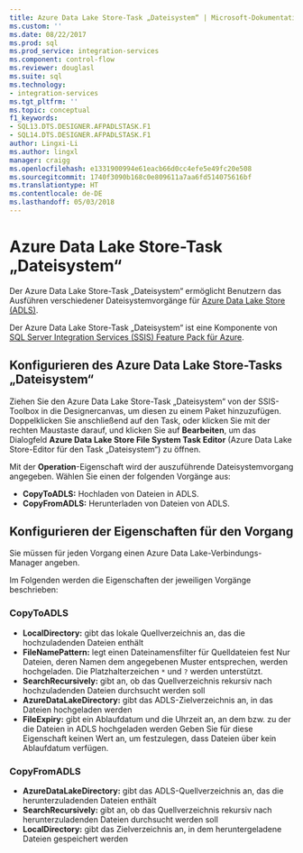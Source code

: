 ```yaml
---
title: Azure Data Lake Store-Task „Dateisystem“ | Microsoft-Dokumentation
ms.custom: ''
ms.date: 08/22/2017
ms.prod: sql
ms.prod_service: integration-services
ms.component: control-flow
ms.reviewer: douglasl
ms.suite: sql
ms.technology:
- integration-services
ms.tgt_pltfrm: ''
ms.topic: conceptual
f1_keywords:
- SQL13.DTS.DESIGNER.AFPADLSTASK.F1
- SQL14.DTS.DESIGNER.AFPADLSTASK.F1
author: Lingxi-Li
ms.author: lingxl
manager: craigg
ms.openlocfilehash: e1331900994e61eacb66d0cc4efe5e49fc20e508
ms.sourcegitcommit: 1740f3090b168c0e809611a7aa6fd514075616bf
ms.translationtype: HT
ms.contentlocale: de-DE
ms.lasthandoff: 05/03/2018
---
```

# <a name="azure-data-lake-store-file-system-task"></a>Azure Data Lake Store-Task „Dateisystem“

Der Azure Data Lake Store-Task „Dateisystem“ ermöglicht Benutzern das Ausführen verschiedener Dateisystemvorgänge für [Azure Data Lake Store (ADLS)](https://azure.microsoft.com/services/data-lake-store/).

Der Azure Data Lake Store-Task „Dateisystem“ ist eine Komponente von [SQL Server Integration Services (SSIS) Feature Pack für Azure](../../integration-services/azure-feature-pack-for-integration-services-ssis.md).

## <a name="configure-the-azure-data-lake-store-file-system-task"></a>Konfigurieren des Azure Data Lake Store-Tasks „Dateisystem“

Ziehen Sie den Azure Data Lake Store-Task „Dateisystem“ von der SSIS-Toolbox in die Designercanvas, um diesen zu einem Paket hinzuzufügen. Doppelklicken Sie anschließend auf den Task, oder klicken Sie mit der rechten Maustaste darauf, und klicken Sie auf **Bearbeiten**, um das Dialogfeld **Azure Data Lake Store File System Task Editor** (Azure Data Lake Store-Editor für den Task „Dateisystem“) zu öffnen.

Mit der **Operation**-Eigenschaft wird der auszuführende Dateisystemvorgang angegeben. Wählen Sie einen der folgenden Vorgänge aus:

- **CopyToADLS:** Hochladen von Dateien in ADLS.
- **CopyFromADLS:** Herunterladen von Dateien von ADLS.

## <a name="configure-the-properties-for-the-operation"></a>Konfigurieren der Eigenschaften für den Vorgang
Sie müssen für jeden Vorgang einen Azure Data Lake-Verbindungs-Manager angeben.

Im Folgenden werden die Eigenschaften der jeweiligen Vorgänge beschrieben:

### <a name="copytoadls"></a>CopyToADLS
- **LocalDirectory:** gibt das lokale Quellverzeichnis an, das die hochzuladenden Dateien enthält
- **FileNamePattern:** legt einen Dateinamensfilter für Quelldateien fest Nur Dateien, deren Namen dem angegebenen Muster entsprechen, werden hochgeladen. Die Platzhalterzeichen `*` und `?` werden unterstützt.
- **SearchRecursively:** gibt an, ob das Quellverzeichnis rekursiv nach hochzuladenden Dateien durchsucht werden soll
- **AzureDataLakeDirectory:** gibt das ADLS-Zielverzeichnis an, in das Dateien hochgeladen werden
- **FileExpiry:** gibt ein Ablaufdatum und die Uhrzeit an, an dem bzw. zu der die Dateien in ADLS hochgeladen werden Geben Sie für diese Eigenschaft keinen Wert an, um festzulegen, dass Dateien über kein Ablaufdatum verfügen.

### <a name="copyfromadls"></a>CopyFromADLS
- **AzureDataLakeDirectory:** gibt das ADLS-Quellverzeichnis an, das die herunterzuladenden Dateien enthält
- **SearchRecursively:** gibt an, ob das Quellverzeichnis rekursiv nach herunterzuladenden Dateien durchsucht werden soll
- **LocalDirectory:** gibt das Zielverzeichnis an, in dem heruntergeladene Dateien gespeichert werden
